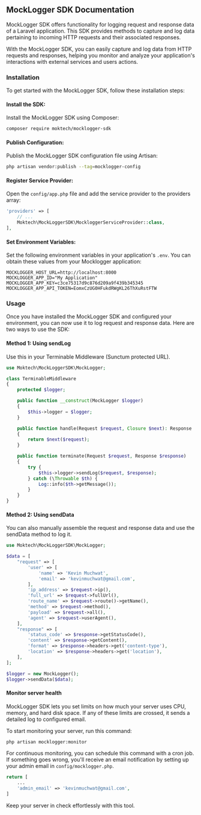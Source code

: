 ## MockLogger SDK Documentation
MockLogger SDK offers functionality for logging request and response data of a Laravel application. This SDK provides methods to capture and log data pertaining to incoming HTTP requests and their associated responses.

With the MockLogger SDK, you can easily capture and log data from HTTP requests and responses, helping you monitor and analyze your application's interactions with external services and users actions.

### Installation
To get started with the MockLogger SDK, follow these installation steps:

#### Install the SDK:
Install the MockLogger SDK using Composer:

```bash
composer require moktech/mocklogger-sdk
```

#### Publish Configuration:
Publish the MockLogger SDK configuration file using Artisan:

```bash
php artisan vendor:publish --tag=mocklogger-config
```

#### Register Service Provider:
Open the `config/app.php` file and add the service provider to the providers array:

```php
'providers' => [
    // ...
    Moktech\MockLoggerSDK\MockloggerServiceProvider::class,
],
```

#### Set Environment Variables:
Set the following environment variables in your application's `.env`. You can obtain these values from your Mocklogger application:

```dotenv
MOCKLOGGER_HOST_URL=http://localhost:8000
MOCKLOGGER_APP_ID="My Application"
MOCKLOGGER_APP_KEY=c3ce75317d9c876d209a9f439b345345
MOCKLOGGER_APP_API_TOKEN=EomxCzUG0HFukdRWgKL26ThXuRstFTW
```

### Usage
Once you have installed the MockLogger SDK and configured your environment, you can now use it to log request and response data. Here are two ways to use the SDK:

#### Method 1: Using sendLog
Use this in your Terminable Middleware (Sunctum protected URL).

```php
use Moktech\MockLoggerSDK\MockLogger;

class TerminableMiddleware
{
    protected $logger;

    public function __construct(MockLogger $logger)
    {
        $this->logger = $logger;
    }

    public function handle(Request $request, Closure $next): Response
    {
        return $next($request);
    }

    public function terminate(Request $request, Response $response)
    {  
        try {
            $this->logger->sendLog($request, $response);
        } catch (\Throwable $th) {
            Log::info($th->getMessage());
        }
    }
}
```

#### Method 2: Using sendData
You can also manually assemble the request and response data and use the sendData method to log it.

```php
use Moktech\MockLoggerSDK\MockLogger;

$data = [
    "request" => [
        'user' => [
            'name' => 'Kevin Muchwat',
            'email' => 'kevinmuchwat@gmail.com',
        ],
        'ip_address' => $request->ip(),
        'full_url' => $request->fullUrl(),
        'route_name' => $request->route()->getName(),
        'method' => $request->method(),
        'payload' => $request->all(),
        'agent' => $request->userAgent(),
    ],
    "response" => [
        'status_code' => $response->getStatusCode(),
        'content' => $response->getContent(),
        'format' => $response->headers->get('content-type'),
        'location' => $response->headers->get('location'),
    ],
];

$logger = new MockLogger();
$logger->sendData($data);
```

#### Monitor server health
MockLogger SDK lets you set limits on how much your server uses CPU, memory, and hard disk space. If any of these limits are crossed, it sends a detailed log to configured email.

To start monitoring your server, run this command:

```bash
php artisan mocklogger:monitor
```

For continuous monitoring, you can schedule this command with a cron job. If something goes wrong, you'll receive an email notification by setting up your admin email in `config/mocklogger.php`.

```php
return [
    ...
    'admin_email' => 'kevinmuchwat@gmail.com',
]
```

Keep your server in check effortlessly with this tool.